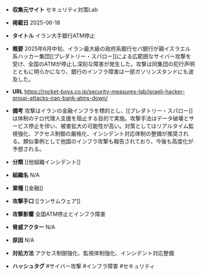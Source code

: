 - **収集元サイト**
セキュリティ対策Lab

- **掲載日**
2025-06-18

- **タイトル**
イラン大手銀行ATM停止

- **概要**
2025年6月中旬、イラン最大級の政府系銀行セパ銀行が親イスラエル系ハッカー集団[[プレダトリー・スパロー]]による広範囲なサイバー攻撃を受け、全国のATMが停止し深刻な障害が発生した。攻撃は同集団の犯行声明とともに明らかになり、銀行のインフラ障害は一部ガソリンスタンドにも波及した。

- **URL**
https://rocket-boys.co.jp/security-measures-lab/israeli-hacker-group-attacks-iran-bank-atms-down/

- **備考**
攻撃はイランの金融インフラを標的とし、[[プレダトリー・スパロー]]は体制のテロ代理人支援を阻止する目的で実施。攻撃手法はデータ破壊とサービス停止を伴い、被害拡大の可能性が高い。対策としてはリアルタイム監視強化、アクセス制御の厳格化、インシデント対応体制の整備が推奨される。類似事例として他国のインフラ攻撃も報告されており、今後も高度化が予想される。

- **分類**
[[他組織インシデント]]

- **組織名**
N/A

- **業種**
[[金融]]

- **攻撃手口**
[[ランサムウェア]]

- **攻撃影響**
全国ATM停止とインフラ障害

- **脅威アクター**
N/A

- **原因**
N/A

- **対処方法**
アクセス制御強化、監視体制強化、インシデント対応整備

- **ハッシュタグ**
#サイバー攻撃 #インフラ障害 #セキュリティ
